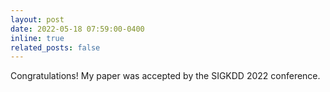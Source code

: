 ```yaml
---
layout: post
date: 2022-05-18 07:59:00-0400
inline: true
related_posts: false
---
```



Congratulations! My paper was accepted by the SIGKDD 2022 conference.